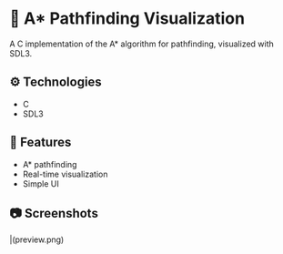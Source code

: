 # 🧭 A* Pathfinding Visualization

A C implementation of the A* algorithm for pathfinding, visualized with SDL3.

## ⚙️ Technologies
- C
- SDL3

## 📌 Features
- A* pathfinding
- Real-time visualization
- Simple UI

## 📷 Screenshots
|(preview.png)
